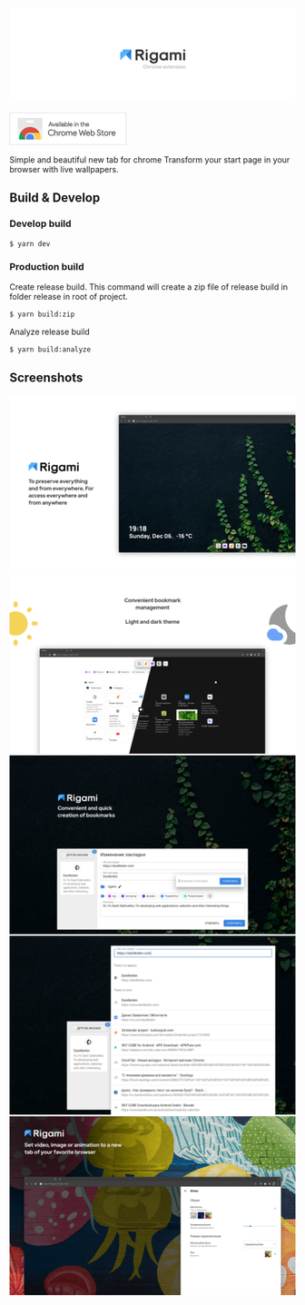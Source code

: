 ![Logo](docs/GitHub_readme_header.png)

[![Get from Chrome store](docs/ChromeWebStore_Badge.png)](https://chrome.google.com/webstore/detail/clocktab-%D0%BD%D0%BE%D0%B2%D0%B0%D1%8F-%D0%B2%D0%BA%D0%BB%D0%B0%D0%B4%D0%BA%D0%B0/ecnhbihahclkcfhpjhpgfilbjeambkkm)


Simple and beautiful new tab for chrome Transform your start page in your browser with live wallpapers.
## Build & Develop

### Develop build
```bash
$ yarn dev
```

### Production build
Create release build. This command will create a zip file of release build in folder release in root of project.
```bash
$ yarn build:zip
```
Analyze release build 
```bash
$ yarn build:analyze
```

## Screenshots

![screenshot 1](docs/en/screenshot_1.png)
![screenshot 2](docs/en/screenshot_2.png)
![screenshot 3](docs/en/screenshot_3.png)
![screenshot 4](docs/en/screenshot_4.png)
![screenshot 5](docs/en/screenshot_5.png)
